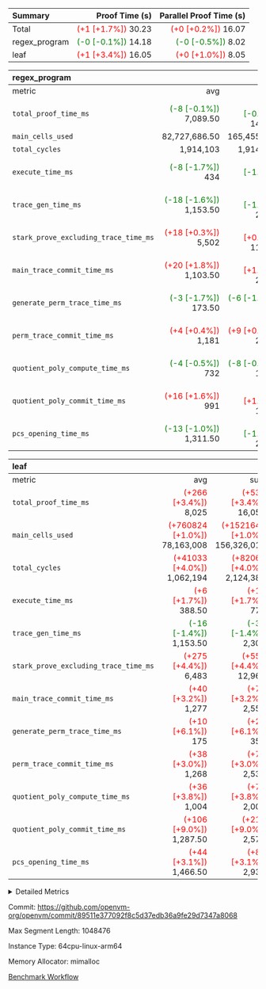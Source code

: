 | Summary | Proof Time (s) | Parallel Proof Time (s) |
|:---|---:|---:|
| Total | <span style='color: red'>(+1 [+1.7%])</span> 30.23 | <span style='color: red'>(+0 [+0.2%])</span> 16.07 |
| regex_program | <span style='color: green'>(-0 [-0.1%])</span> 14.18 | <span style='color: green'>(-0 [-0.5%])</span> 8.02 |
| leaf | <span style='color: red'>(+1 [+3.4%])</span> 16.05 | <span style='color: red'>(+0 [+1.0%])</span> 8.05 |


| regex_program |||||
|:---|---:|---:|---:|---:|
|metric|avg|sum|max|min|
| `total_proof_time_ms ` | <span style='color: green'>(-8 [-0.1%])</span> 7,089.50 | <span style='color: green'>(-17 [-0.1%])</span> 14,179 | <span style='color: green'>(-41 [-0.5%])</span> 8,016 | <span style='color: red'>(+24 [+0.4%])</span> 6,163 |
| `main_cells_used     ` |  82,727,686.50 |  165,455,373 |  92,686,348 |  72,769,025 |
| `total_cycles        ` |  1,914,103 |  1,914,103 |  1,914,103 |  1,914,103 |
| `execute_time_ms     ` | <span style='color: green'>(-8 [-1.7%])</span> 434 | <span style='color: green'>(-15 [-1.7%])</span> 868 | <span style='color: green'>(-9 [-1.9%])</span> 466 | <span style='color: green'>(-6 [-1.5%])</span> 402 |
| `trace_gen_time_ms   ` | <span style='color: green'>(-18 [-1.6%])</span> 1,153.50 | <span style='color: green'>(-37 [-1.6%])</span> 2,307 | <span style='color: green'>(-37 [-2.6%])</span> 1,364 |  943 |
| `stark_prove_excluding_trace_time_ms` | <span style='color: red'>(+18 [+0.3%])</span> 5,502 | <span style='color: red'>(+35 [+0.3%])</span> 11,004 |  6,186 | <span style='color: red'>(+30 [+0.6%])</span> 4,818 |
| `main_trace_commit_time_ms` | <span style='color: red'>(+20 [+1.8%])</span> 1,103.50 | <span style='color: red'>(+39 [+1.8%])</span> 2,207 | <span style='color: red'>(+10 [+0.8%])</span> 1,335 | <span style='color: red'>(+29 [+3.4%])</span> 872 |
| `generate_perm_trace_time_ms` | <span style='color: green'>(-3 [-1.7%])</span> 173.50 | <span style='color: green'>(-6 [-1.7%])</span> 347 | <span style='color: red'>(+1 [+0.5%])</span> 190 | <span style='color: green'>(-7 [-4.3%])</span> 157 |
| `perm_trace_commit_time_ms` | <span style='color: red'>(+4 [+0.4%])</span> 1,181 | <span style='color: red'>(+9 [+0.4%])</span> 2,362 | <span style='color: red'>(+2 [+0.2%])</span> 1,244 | <span style='color: red'>(+7 [+0.6%])</span> 1,118 |
| `quotient_poly_compute_time_ms` | <span style='color: green'>(-4 [-0.5%])</span> 732 | <span style='color: green'>(-8 [-0.5%])</span> 1,464 | <span style='color: green'>(-9 [-1.1%])</span> 845 | <span style='color: red'>(+1 [+0.2%])</span> 619 |
| `quotient_poly_commit_time_ms` | <span style='color: red'>(+16 [+1.6%])</span> 991 | <span style='color: red'>(+31 [+1.6%])</span> 1,982 | <span style='color: red'>(+19 [+1.7%])</span> 1,148 | <span style='color: red'>(+12 [+1.5%])</span> 834 |
| `pcs_opening_time_ms ` | <span style='color: green'>(-13 [-1.0%])</span> 1,311.50 | <span style='color: green'>(-26 [-1.0%])</span> 2,623 | <span style='color: green'>(-19 [-1.3%])</span> 1,415 | <span style='color: green'>(-7 [-0.6%])</span> 1,208 |

| leaf |||||
|:---|---:|---:|---:|---:|
|metric|avg|sum|max|min|
| `total_proof_time_ms ` | <span style='color: red'>(+266 [+3.4%])</span> 8,025 | <span style='color: red'>(+531 [+3.4%])</span> 16,050 | <span style='color: red'>(+78 [+1.0%])</span> 8,051 | <span style='color: red'>(+453 [+6.0%])</span> 7,999 |
| `main_cells_used     ` | <span style='color: red'>(+760824 [+1.0%])</span> 78,163,008 | <span style='color: red'>(+1521648 [+1.0%])</span> 156,326,016 | <span style='color: red'>(+768997 [+1.0%])</span> 79,252,010 | <span style='color: red'>(+752651 [+1.0%])</span> 77,074,006 |
| `total_cycles        ` | <span style='color: red'>(+41033 [+4.0%])</span> 1,062,194 | <span style='color: red'>(+82066 [+4.0%])</span> 2,124,388 | <span style='color: red'>(+41335 [+4.0%])</span> 1,079,682 | <span style='color: red'>(+40731 [+4.1%])</span> 1,044,706 |
| `execute_time_ms     ` | <span style='color: red'>(+6 [+1.7%])</span> 388.50 | <span style='color: red'>(+13 [+1.7%])</span> 777 | <span style='color: red'>(+22 [+5.3%])</span> 436 | <span style='color: green'>(-9 [-2.6%])</span> 341 |
| `trace_gen_time_ms   ` | <span style='color: green'>(-16 [-1.4%])</span> 1,153.50 | <span style='color: green'>(-32 [-1.4%])</span> 2,307 | <span style='color: red'>(+24 [+2.0%])</span> 1,242 | <span style='color: green'>(-56 [-5.0%])</span> 1,065 |
| `stark_prove_excluding_trace_time_ms` | <span style='color: red'>(+275 [+4.4%])</span> 6,483 | <span style='color: red'>(+550 [+4.4%])</span> 12,966 | <span style='color: red'>(+60 [+0.9%])</span> 6,498 | <span style='color: red'>(+490 [+8.2%])</span> 6,468 |
| `main_trace_commit_time_ms` | <span style='color: red'>(+40 [+3.2%])</span> 1,277 | <span style='color: red'>(+79 [+3.2%])</span> 2,554 | <span style='color: green'>(-4 [-0.3%])</span> 1,280 | <span style='color: red'>(+83 [+7.0%])</span> 1,274 |
| `generate_perm_trace_time_ms` | <span style='color: red'>(+10 [+6.1%])</span> 175 | <span style='color: red'>(+20 [+6.1%])</span> 350 |  175 | <span style='color: red'>(+20 [+12.9%])</span> 175 |
| `perm_trace_commit_time_ms` | <span style='color: red'>(+38 [+3.0%])</span> 1,268 | <span style='color: red'>(+75 [+3.0%])</span> 2,536 | <span style='color: green'>(-11 [-0.9%])</span> 1,272 | <span style='color: red'>(+86 [+7.3%])</span> 1,264 |
| `quotient_poly_compute_time_ms` | <span style='color: red'>(+36 [+3.8%])</span> 1,004 | <span style='color: red'>(+73 [+3.8%])</span> 2,008 | <span style='color: red'>(+6 [+0.6%])</span> 1,025 | <span style='color: red'>(+67 [+7.3%])</span> 983 |
| `quotient_poly_commit_time_ms` | <span style='color: red'>(+106 [+9.0%])</span> 1,287.50 | <span style='color: red'>(+213 [+9.0%])</span> 2,575 | <span style='color: red'>(+54 [+4.4%])</span> 1,288 | <span style='color: red'>(+159 [+14.1%])</span> 1,287 |
| `pcs_opening_time_ms ` | <span style='color: red'>(+44 [+3.1%])</span> 1,466.50 | <span style='color: red'>(+88 [+3.1%])</span> 2,933 | <span style='color: red'>(+33 [+2.3%])</span> 1,472 | <span style='color: red'>(+55 [+3.9%])</span> 1,461 |



<details>
<summary>Detailed Metrics</summary>

| group | num_segments | keygen_time_ms | commit_exe_time_ms |
| --- | --- | --- | --- |
| regex_program | 2 | 752 | 51 | 

| group | air_name | quotient_deg | interactions | constraints |
| --- | --- | --- | --- | --- |
| leaf | AccessAdapterAir<2> | 4 | 5 | 11 | 
| leaf | AccessAdapterAir<4> | 4 | 5 | 11 | 
| leaf | AccessAdapterAir<8> | 4 | 5 | 11 | 
| leaf | FriReducedOpeningAir | 4 | 39 | 60 | 
| leaf | NativePoseidon2Air<BabyBearParameters>, 1> | 4 | 136 | 530 | 
| leaf | PhantomAir | 4 | 3 | 4 | 
| leaf | ProgramAir | 1 | 1 | 4 | 
| leaf | VariableRangeCheckerAir | 1 | 1 | 4 | 
| leaf | VmAirWrapper<AluNativeAdapterAir, FieldArithmeticCoreAir> | 4 | 15 | 23 | 
| leaf | VmAirWrapper<BranchNativeAdapterAir, BranchEqualCoreAir<1> | 4 | 11 | 22 | 
| leaf | VmAirWrapper<JalNativeAdapterAir, JalCoreAir> | 4 | 7 | 6 | 
| leaf | VmAirWrapper<NativeAdapterAir<2, 0>, PublicValuesCoreAir> | 4 | 11 | 23 | 
| leaf | VmAirWrapper<NativeLoadStoreAdapterAir<1>, NativeLoadStoreCoreAir<1> | 4 | 15 | 16 | 
| leaf | VmAirWrapper<NativeLoadStoreAdapterAir<4>, NativeLoadStoreCoreAir<4> | 4 | 15 | 16 | 
| leaf | VmAirWrapper<NativeVectorizedAdapterAir<4>, FieldExtensionCoreAir> | 4 | 15 | 23 | 
| leaf | VmConnectorAir | 4 | 3 | 8 | 
| leaf | VolatileBoundaryAir | 4 | 4 | 16 | 
| regex_program | AccessAdapterAir<16> | 4 | 5 | 11 | 
| regex_program | AccessAdapterAir<2> | 4 | 5 | 11 | 
| regex_program | AccessAdapterAir<32> | 4 | 5 | 11 | 
| regex_program | AccessAdapterAir<4> | 4 | 5 | 11 | 
| regex_program | AccessAdapterAir<64> | 4 | 5 | 11 | 
| regex_program | AccessAdapterAir<8> | 4 | 5 | 11 | 
| regex_program | BitwiseOperationLookupAir<8> | 2 | 2 | 4 | 
| regex_program | KeccakVmAir | 4 | 321 | 4,380 | 
| regex_program | MemoryMerkleAir<8> | 4 | 4 | 38 | 
| regex_program | PersistentBoundaryAir<8> | 4 | 3 | 5 | 
| regex_program | PhantomAir | 4 | 3 | 4 | 
| regex_program | Poseidon2PeripheryAir<BabyBearParameters>, 1> | 2 | 1 | 286 | 
| regex_program | ProgramAir | 1 | 1 | 4 | 
| regex_program | RangeTupleCheckerAir<2> | 1 | 1 | 4 | 
| regex_program | Rv32HintStoreAir | 4 | 19 | 21 | 
| regex_program | VariableRangeCheckerAir | 1 | 1 | 4 | 
| regex_program | VmAirWrapper<Rv32BaseAluAdapterAir, BaseAluCoreAir<4, 8> | 4 | 19 | 30 | 
| regex_program | VmAirWrapper<Rv32BaseAluAdapterAir, LessThanCoreAir<4, 8> | 4 | 17 | 35 | 
| regex_program | VmAirWrapper<Rv32BaseAluAdapterAir, ShiftCoreAir<4, 8> | 4 | 23 | 84 | 
| regex_program | VmAirWrapper<Rv32BranchAdapterAir, BranchEqualCoreAir<4> | 4 | 11 | 17 | 
| regex_program | VmAirWrapper<Rv32BranchAdapterAir, BranchLessThanCoreAir<4, 8> | 4 | 13 | 32 | 
| regex_program | VmAirWrapper<Rv32CondRdWriteAdapterAir, Rv32JalLuiCoreAir> | 4 | 10 | 15 | 
| regex_program | VmAirWrapper<Rv32JalrAdapterAir, Rv32JalrCoreAir> | 4 | 16 | 16 | 
| regex_program | VmAirWrapper<Rv32LoadStoreAdapterAir, LoadSignExtendCoreAir<4, 8> | 4 | 18 | 21 | 
| regex_program | VmAirWrapper<Rv32LoadStoreAdapterAir, LoadStoreCoreAir<4> | 4 | 17 | 27 | 
| regex_program | VmAirWrapper<Rv32MultAdapterAir, DivRemCoreAir<4, 8> | 4 | 25 | 72 | 
| regex_program | VmAirWrapper<Rv32MultAdapterAir, MulHCoreAir<4, 8> | 4 | 24 | 23 | 
| regex_program | VmAirWrapper<Rv32MultAdapterAir, MultiplicationCoreAir<4, 8> | 4 | 19 | 13 | 
| regex_program | VmAirWrapper<Rv32RdWriteAdapterAir, Rv32AuipcCoreAir> | 4 | 11 | 12 | 
| regex_program | VmConnectorAir | 4 | 3 | 8 | 

| group | air_name | idx | rows | prep_cols | perm_cols | main_cols | cells |
| --- | --- | --- | --- | --- | --- | --- | --- |
| leaf | AccessAdapterAir<2> | 0 | 1,048,576 |  | 12 | 11 | 24,117,248 | 
| leaf | AccessAdapterAir<2> | 1 | 1,048,576 |  | 12 | 11 | 24,117,248 | 
| leaf | AccessAdapterAir<4> | 0 | 524,288 |  | 12 | 13 | 13,107,200 | 
| leaf | AccessAdapterAir<4> | 1 | 524,288 |  | 12 | 13 | 13,107,200 | 
| leaf | AccessAdapterAir<8> | 0 | 256 |  | 12 | 17 | 7,424 | 
| leaf | AccessAdapterAir<8> | 1 | 512 |  | 12 | 17 | 14,848 | 
| leaf | FriReducedOpeningAir | 0 | 524,288 |  | 44 | 27 | 37,224,448 | 
| leaf | FriReducedOpeningAir | 1 | 524,288 |  | 44 | 27 | 37,224,448 | 
| leaf | NativePoseidon2Air<BabyBearParameters>, 1> | 0 | 65,536 |  | 160 | 399 | 36,634,624 | 
| leaf | NativePoseidon2Air<BabyBearParameters>, 1> | 1 | 65,536 |  | 160 | 399 | 36,634,624 | 
| leaf | PhantomAir | 0 | 8,192 |  | 8 | 6 | 114,688 | 
| leaf | PhantomAir | 1 | 8,192 |  | 8 | 6 | 114,688 | 
| leaf | ProgramAir | 0 | 524,288 |  | 8 | 10 | 9,437,184 | 
| leaf | ProgramAir | 1 | 524,288 |  | 8 | 10 | 9,437,184 | 
| leaf | VariableRangeCheckerAir | 0 | 262,144 | 2 | 8 | 1 | 2,359,296 | 
| leaf | VariableRangeCheckerAir | 1 | 262,144 | 2 | 8 | 1 | 2,359,296 | 
| leaf | VmAirWrapper<AluNativeAdapterAir, FieldArithmeticCoreAir> | 0 | 1,048,576 |  | 20 | 29 | 51,380,224 | 
| leaf | VmAirWrapper<AluNativeAdapterAir, FieldArithmeticCoreAir> | 1 | 1,048,576 |  | 20 | 29 | 51,380,224 | 
| leaf | VmAirWrapper<BranchNativeAdapterAir, BranchEqualCoreAir<1> | 0 | 131,072 |  | 16 | 23 | 5,111,808 | 
| leaf | VmAirWrapper<BranchNativeAdapterAir, BranchEqualCoreAir<1> | 1 | 131,072 |  | 16 | 23 | 5,111,808 | 
| leaf | VmAirWrapper<JalNativeAdapterAir, JalCoreAir> | 0 | 16,384 |  | 12 | 9 | 344,064 | 
| leaf | VmAirWrapper<JalNativeAdapterAir, JalCoreAir> | 1 | 16,384 |  | 12 | 9 | 344,064 | 
| leaf | VmAirWrapper<NativeAdapterAir<2, 0>, PublicValuesCoreAir> | 0 | 64 |  | 16 | 23 | 2,496 | 
| leaf | VmAirWrapper<NativeAdapterAir<2, 0>, PublicValuesCoreAir> | 1 | 64 |  | 16 | 23 | 2,496 | 
| leaf | VmAirWrapper<NativeLoadStoreAdapterAir<1>, NativeLoadStoreCoreAir<1> | 0 | 262,144 |  | 24 | 22 | 12,058,624 | 
| leaf | VmAirWrapper<NativeLoadStoreAdapterAir<1>, NativeLoadStoreCoreAir<1> | 1 | 262,144 |  | 24 | 22 | 12,058,624 | 
| leaf | VmAirWrapper<NativeLoadStoreAdapterAir<4>, NativeLoadStoreCoreAir<4> | 0 | 65,536 |  | 24 | 31 | 3,604,480 | 
| leaf | VmAirWrapper<NativeLoadStoreAdapterAir<4>, NativeLoadStoreCoreAir<4> | 1 | 65,536 |  | 24 | 31 | 3,604,480 | 
| leaf | VmAirWrapper<NativeVectorizedAdapterAir<4>, FieldExtensionCoreAir> | 0 | 262,144 |  | 20 | 38 | 15,204,352 | 
| leaf | VmAirWrapper<NativeVectorizedAdapterAir<4>, FieldExtensionCoreAir> | 1 | 262,144 |  | 20 | 38 | 15,204,352 | 
| leaf | VmConnectorAir | 0 | 2 | 1 | 8 | 4 | 24 | 
| leaf | VmConnectorAir | 1 | 2 | 1 | 8 | 4 | 24 | 
| leaf | VolatileBoundaryAir | 0 | 524,288 |  | 8 | 11 | 9,961,472 | 
| leaf | VolatileBoundaryAir | 1 | 524,288 |  | 8 | 11 | 9,961,472 | 

| group | air_name | segment | rows | prep_cols | perm_cols | main_cols | cells |
| --- | --- | --- | --- | --- | --- | --- | --- |
| regex_program | AccessAdapterAir<2> | 1 | 64 |  | 12 | 11 | 1,472 | 
| regex_program | AccessAdapterAir<4> | 1 | 32 |  | 12 | 13 | 800 | 
| regex_program | AccessAdapterAir<8> | 0 | 131,072 |  | 12 | 17 | 3,801,088 | 
| regex_program | AccessAdapterAir<8> | 1 | 2,048 |  | 12 | 17 | 59,392 | 
| regex_program | BitwiseOperationLookupAir<8> | 0 | 65,536 | 3 | 8 | 2 | 655,360 | 
| regex_program | BitwiseOperationLookupAir<8> | 1 | 65,536 | 3 | 8 | 2 | 655,360 | 
| regex_program | KeccakVmAir | 0 | 1 |  | 532 | 3,163 | 3,695 | 
| regex_program | KeccakVmAir | 1 | 32 |  | 532 | 3,163 | 118,240 | 
| regex_program | MemoryMerkleAir<8> | 0 | 131,072 |  | 12 | 32 | 5,767,168 | 
| regex_program | MemoryMerkleAir<8> | 1 | 4,096 |  | 12 | 32 | 180,224 | 
| regex_program | PersistentBoundaryAir<8> | 0 | 131,072 |  | 8 | 20 | 3,670,016 | 
| regex_program | PersistentBoundaryAir<8> | 1 | 2,048 |  | 8 | 20 | 57,344 | 
| regex_program | PhantomAir | 0 | 512 |  | 8 | 6 | 7,168 | 
| regex_program | PhantomAir | 1 | 1 |  | 8 | 6 | 14 | 
| regex_program | Poseidon2PeripheryAir<BabyBearParameters>, 1> | 0 | 16,384 |  | 8 | 300 | 5,046,272 | 
| regex_program | Poseidon2PeripheryAir<BabyBearParameters>, 1> | 1 | 2,048 |  | 8 | 300 | 630,784 | 
| regex_program | ProgramAir | 0 | 131,072 |  | 8 | 10 | 2,359,296 | 
| regex_program | ProgramAir | 1 | 131,072 |  | 8 | 10 | 2,359,296 | 
| regex_program | RangeTupleCheckerAir<2> | 0 | 524,288 | 2 | 8 | 1 | 4,718,592 | 
| regex_program | RangeTupleCheckerAir<2> | 1 | 524,288 | 2 | 8 | 1 | 4,718,592 | 
| regex_program | Rv32HintStoreAir | 0 | 16,384 |  | 24 | 32 | 917,504 | 
| regex_program | VariableRangeCheckerAir | 0 | 262,144 | 2 | 8 | 1 | 2,359,296 | 
| regex_program | VariableRangeCheckerAir | 1 | 262,144 | 2 | 8 | 1 | 2,359,296 | 
| regex_program | VmAirWrapper<Rv32BaseAluAdapterAir, BaseAluCoreAir<4, 8> | 0 | 1,048,576 |  | 28 | 36 | 67,108,864 | 
| regex_program | VmAirWrapper<Rv32BaseAluAdapterAir, BaseAluCoreAir<4, 8> | 1 | 524,288 |  | 28 | 36 | 33,554,432 | 
| regex_program | VmAirWrapper<Rv32BaseAluAdapterAir, LessThanCoreAir<4, 8> | 0 | 32,768 |  | 24 | 37 | 1,998,848 | 
| regex_program | VmAirWrapper<Rv32BaseAluAdapterAir, LessThanCoreAir<4, 8> | 1 | 32,768 |  | 24 | 37 | 1,998,848 | 
| regex_program | VmAirWrapper<Rv32BaseAluAdapterAir, ShiftCoreAir<4, 8> | 0 | 131,072 |  | 28 | 53 | 10,616,832 | 
| regex_program | VmAirWrapper<Rv32BaseAluAdapterAir, ShiftCoreAir<4, 8> | 1 | 131,072 |  | 28 | 53 | 10,616,832 | 
| regex_program | VmAirWrapper<Rv32BranchAdapterAir, BranchEqualCoreAir<4> | 0 | 262,144 |  | 16 | 26 | 11,010,048 | 
| regex_program | VmAirWrapper<Rv32BranchAdapterAir, BranchEqualCoreAir<4> | 1 | 131,072 |  | 16 | 26 | 5,505,024 | 
| regex_program | VmAirWrapper<Rv32BranchAdapterAir, BranchLessThanCoreAir<4, 8> | 0 | 131,072 |  | 20 | 32 | 6,815,744 | 
| regex_program | VmAirWrapper<Rv32BranchAdapterAir, BranchLessThanCoreAir<4, 8> | 1 | 131,072 |  | 20 | 32 | 6,815,744 | 
| regex_program | VmAirWrapper<Rv32CondRdWriteAdapterAir, Rv32JalLuiCoreAir> | 0 | 65,536 |  | 16 | 18 | 2,228,224 | 
| regex_program | VmAirWrapper<Rv32CondRdWriteAdapterAir, Rv32JalLuiCoreAir> | 1 | 65,536 |  | 16 | 18 | 2,228,224 | 
| regex_program | VmAirWrapper<Rv32JalrAdapterAir, Rv32JalrCoreAir> | 0 | 131,072 |  | 20 | 28 | 6,291,456 | 
| regex_program | VmAirWrapper<Rv32JalrAdapterAir, Rv32JalrCoreAir> | 1 | 65,536 |  | 20 | 28 | 3,145,728 | 
| regex_program | VmAirWrapper<Rv32LoadStoreAdapterAir, LoadSignExtendCoreAir<4, 8> | 0 | 1,024 |  | 28 | 35 | 64,512 | 
| regex_program | VmAirWrapper<Rv32LoadStoreAdapterAir, LoadSignExtendCoreAir<4, 8> | 1 | 2 |  | 28 | 35 | 126 | 
| regex_program | VmAirWrapper<Rv32LoadStoreAdapterAir, LoadStoreCoreAir<4> | 0 | 1,048,576 |  | 28 | 40 | 71,303,168 | 
| regex_program | VmAirWrapper<Rv32LoadStoreAdapterAir, LoadStoreCoreAir<4> | 1 | 1,048,576 |  | 28 | 40 | 71,303,168 | 
| regex_program | VmAirWrapper<Rv32MultAdapterAir, DivRemCoreAir<4, 8> | 0 | 128 |  | 40 | 57 | 12,416 | 
| regex_program | VmAirWrapper<Rv32MultAdapterAir, MulHCoreAir<4, 8> | 0 | 256 |  | 40 | 39 | 20,224 | 
| regex_program | VmAirWrapper<Rv32MultAdapterAir, MultiplicationCoreAir<4, 8> | 0 | 32,768 |  | 28 | 31 | 1,933,312 | 
| regex_program | VmAirWrapper<Rv32MultAdapterAir, MultiplicationCoreAir<4, 8> | 1 | 32,768 |  | 28 | 31 | 1,933,312 | 
| regex_program | VmAirWrapper<Rv32RdWriteAdapterAir, Rv32AuipcCoreAir> | 0 | 32,768 |  | 16 | 21 | 1,212,416 | 
| regex_program | VmAirWrapper<Rv32RdWriteAdapterAir, Rv32AuipcCoreAir> | 1 | 32,768 |  | 16 | 21 | 1,212,416 | 
| regex_program | VmConnectorAir | 0 | 2 | 1 | 8 | 4 | 24 | 
| regex_program | VmConnectorAir | 1 | 2 | 1 | 8 | 4 | 24 | 

| group | idx | trace_gen_time_ms | total_proof_time_ms | total_cycles | total_cells | stark_prove_excluding_trace_time_ms | quotient_poly_compute_time_ms | quotient_poly_commit_time_ms | perm_trace_commit_time_ms | pcs_opening_time_ms | main_trace_commit_time_ms | main_cells_used | generate_perm_trace_time_ms | execute_time_ms |
| --- | --- | --- | --- | --- | --- | --- | --- | --- | --- | --- | --- | --- | --- | --- |
| leaf | 0 | 1,065 | 7,999 | 1,079,682 | 220,669,656 | 6,498 | 1,025 | 1,288 | 1,264 | 1,461 | 1,280 | 79,252,010 | 175 | 436 | 
| leaf | 1 | 1,242 | 8,051 | 1,044,706 | 220,677,080 | 6,468 | 983 | 1,287 | 1,272 | 1,472 | 1,274 | 77,074,006 | 175 | 341 | 

| group | segment | trace_gen_time_ms | total_proof_time_ms | total_cycles | total_cells | stark_prove_excluding_trace_time_ms | quotient_poly_compute_time_ms | quotient_poly_commit_time_ms | perm_trace_commit_time_ms | pcs_opening_time_ms | main_trace_commit_time_ms | main_cells_used | generate_perm_trace_time_ms | execute_time_ms |
| --- | --- | --- | --- | --- | --- | --- | --- | --- | --- | --- | --- | --- | --- | --- |
| regex_program | 0 | 1,364 | 8,016 |  | 209,921,543 | 6,186 | 845 | 1,148 | 1,244 | 1,415 | 1,335 | 92,686,348 | 190 | 466 | 
| regex_program | 1 | 943 | 6,163 | 1,914,103 | 149,454,692 | 4,818 | 619 | 834 | 1,118 | 1,208 | 872 | 72,769,025 | 157 | 402 | 

</details>


Commit: https://github.com/openvm-org/openvm/commit/89511e377092f8c5d37edb36a9fe29d7347a8068

Max Segment Length: 1048476

Instance Type: 64cpu-linux-arm64

Memory Allocator: mimalloc

[Benchmark Workflow](https://github.com/openvm-org/openvm/actions/runs/13224221225)
